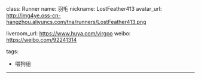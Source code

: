 class: Runner
name: 羽毛
nickname: LostFeather413
avatar_url: http://img4ye.oss-cn-hangzhou.aliyuncs.com/tna/runners/LostFeather413.png

liveroom_url: https://www.huya.com/virgoo
weibo: https://weibo.com/92241314

tags:
  - 喂狗组
---
